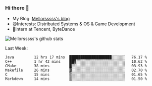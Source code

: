 ### Hi there 👋

- My Blog: [Mellorsssss's blog](https://mellorsssss.com/)
- 😄Interests: Distributed Systems & OS & Game Development
- 🤔Intern at Tencent, ByteDance


![Mellorsssss's github stats](https://github-readme-stats.vercel.app/api?username=Mellorsssss&show_icons=true&theme=radical)

<!-- ![Top Langs](https://github-readme-stats.vercel.app/api/top-langs/?username=anuraghazra&hide=javascript,html,typescript,css,glsl) -->

<!--
**Mellorsssss/Mellorsssss** is a ✨ _special_ ✨ repository because its `README.md` (this file) appears on your GitHub profile.

Here are some ideas to get you started:

- 🔭 I’m currently working on ...
- 🌱 I’m currently learning ...
- 👯 I’m looking to collaborate on ...
- 🤔 I’m looking for help with ...
- 💬 Ask me about ...
- 📫 How to reach me: ...
- 😄 Pronouns: ...
- ⚡ Fun fact: ...
-->

Last Week:
<!--START_SECTION:waka-->

```text
Java         12 hrs 17 mins  ███████████████████░░░░░░   76.17 %
C++          1 hr 42 mins    ██▓░░░░░░░░░░░░░░░░░░░░░░   10.62 %
CMake        38 mins         █░░░░░░░░░░░░░░░░░░░░░░░░   03.93 %
Makefile     26 mins         ▓░░░░░░░░░░░░░░░░░░░░░░░░   02.70 %
C            15 mins         ▒░░░░░░░░░░░░░░░░░░░░░░░░   01.65 %
Markdown     14 mins         ▒░░░░░░░░░░░░░░░░░░░░░░░░   01.50 %
```

<!--END_SECTION:waka-->
